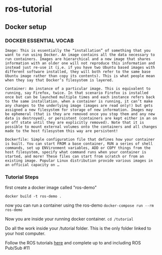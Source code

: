 # ros-tutorial

## Docker setup

### DOCKER ESSENTIAL VOCAB

    Image: This is essentially the “installation” of something that you want to run using Docker. An image contains all the data necessary to run containers. Images are hierarchical and a new image that shares information with an older one will not reproduce this information and instead just re-use it (i.e. if you have two Ubuntu based images with different software installed, they will both refer to the same base Ubuntu image rather than copy its contents). This is what people mean when they say that Docker’s filesystem is layered.

    Container: An instance of a particular image. This is equivalent to running, say Firefox, twice. In that scenario Firefox is installed once but can be launched multiple times and each instance refers back to the same installation. when a container is running, it can’t make any changes to the underlying image (images are read only!) but gets assigned a new filesystem for storage of new information. Images may be ephemeral (that is they are removed once you stop them and any new data is destroyed), or persistent (containers are kept either in an on or off state until they are explicitly removed). Note that it is possible to mount external volumes onto the containers and all changes made to the host filesystem this way are persistent!

    Dockerfile: Simple configuration file that defines how your container is built. You can start FROM a base container, RUN a series of shell commands, set up ENVironment variables, ADD or COPY things from the host filesystem, specify what command runs when your container is started, and more! These files can start from scratch or from an existing image. Popular Linux distribution provide various images in an official capacity on …

### Tutorial Steps

first create a docker image called "ros-demo"

`docker build -t ros-demo . `

now you can run a container using the ros-demo 
`docker-compose run --rm ros-demo`

Now you are inside your running docker container. 
`cd /tutorial`

Do all the work inside your /tutorial folder. This is the only folder linked to your host computer.

Follow the ROS tutorials [here](https://wiki.ros.org/ROS/Tutorials) and complete up to and including ROS Pub/Sub \#11 

